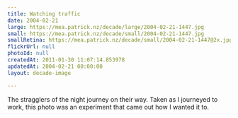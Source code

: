 ```yaml
---
title: Watching traffic
date: 2004-02-21
large: https://mea.patrick.nz/decade/large/2004-02-21-1447.jpg
small: https://mea.patrick.nz/decade/small/2004-02-21-1447.jpg
smallRetina: https://mea.patrick.nz/decade/small/2004-02-21-1447@2x.jpg
flickrUrl: null
photoId: null
createdAt: 2011-01-30 11:07:14.853978
updatedAt: 2004-02-21 00:00:00
layout: decade-image

---
```

The stragglers of the night journey on their way. Taken as I journeyed to work, this photo was an experiment that came out how I wanted it to.

